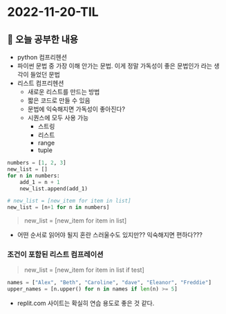 # 2022-11-20-TIL

## 📝 오늘 공부한 내용
- python 컴프리헨션
- 파이썬 문법 중 가장 이해 안가는 문법. 이게 정말 가독성이 좋은 문법인가 라는 생각이 들었던 문법
- 리스트 컴프리헨션
    - 새로운 리스트를 만드는 방법
    - 짧은 코드로 만들 수 있음
    - 문법에 익숙해지면 가독성이 좋아진다?
    - 시퀀스에 모두 사용 가능
        - 스트링
        - 리스트
        - range
        - tuple

```python
numbers = [1, 2, 3]
new_list = []
for n in numbers:
    add_1 = n + 1
    new_list.append(add_1)

# new_list = [new_item for item in list]
new_list = [n+1 for n in numbers]
```

> new_list = [new_item for item in list]
- 어떤 순서로 읽어야 될지 혼란 스러울수도 있지만?? 익숙해지면 편하다???

### 조건이 포함된 리스트 컴프레이션

> new_list = [new_item for item in list if test]

```py
names = ["Alex", "Beth", "Caroline", "dave", "Eleanor", "Freddie"]
upper_names = [n.upper() for n in names if len(n) >= 5]
```

- replit.com 사이트는 확실히 연습 용도로 좋은 것 같다.